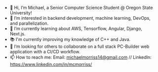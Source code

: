 - 👋 Hi, I’m Michael, a Senior Computer Science Student @ Oregon State University! 
- 👀 I’m interested in backend development, machine learning, DevOps, and parallelization.
- 🌱 I’m currently learning about AWS, Tensorflow, Angular, Django, Next.js.
- 📚 I'm currently improving my knowledge of C++ and Java. 
- 💞️ I’m looking for others to collaborate on a full stack PC-Builder web application with a CI/CD workflow.
- 📫 How to reach me: Email: michaelmorriss14@gmail.com // LinkedIn: https://www.linkedin.com/in/mcmorriss/

